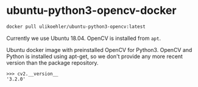 # ubuntu-python3-opencv-docker

```sh
docker pull ulikoehler/ubuntu-python3-opencv:latest
```

Currently we use Ubuntu 18.04. OpenCV is installed from `apt`.

Ubuntu docker image with preinstalled OpenCV for Python3. OpenCV and Python is installed using apt-get, so we don't provide any more recent version than the package repository.

```
>>> cv2.__version__
'3.2.0'
```
